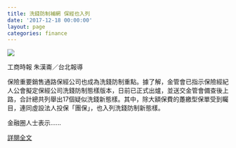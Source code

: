 ```yaml
---
title: 洗錢防制補網 保經也入列
date: '2017-12-18 00:00:00'
layout: page
categories: finance
---
```


![](/finance20171218.jpg)

工商時報  朱漢崙／台北報導

保險重要銷售通路保經公司也成為洗錢防制重點。據了解，金管會已指示保險經紀人公會擬定保經公司洗錢防制態樣版本，日前已正式出爐，並送交金管會備查後上路，合計總共列舉出17個疑似洗錢新態樣。其中，除大額保費的躉繳型保單受到矚目，連同虛設法人投保「團保」，也入列洗錢防制新態樣。

金融圈人士表示......

[詳閱全文](http://www.chinatimes.com/newspapers/20171218000191-260202)